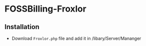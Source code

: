 # FOSSBilling-Froxlor



## Installation

* Download `Froxlor.php` file and add it in /libary/Server/Mananger
